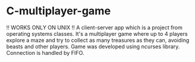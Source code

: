 # C-multiplayer-game
!! WORKS ONLY ON UNIX !!
A client-server app which is a project from operating systems classes.
It's a multiplayer game where up to 4 players explore a maze and try to collect as many treasures as they can, avoiding beasts and other players.
Game was developed using ncurses library.
Connection is handled by FIFO.
